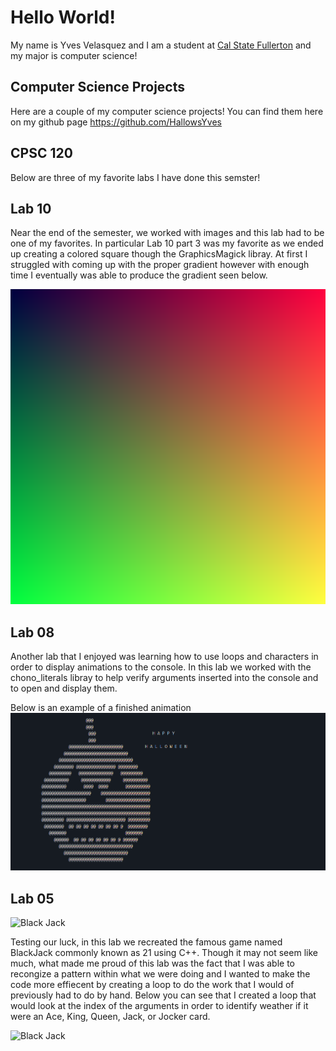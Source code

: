 # Hello World!
My name is Yves Velasquez and I am a student at [Cal State Fullerton](http://www.fullerton.edu/)
and my major is computer science!

## Computer Science Projects
Here are a couple of my computer science projects! You can find them here on my github page https://github.com/HallowsYves

## CPSC 120
Below are three of my favorite labs I have done this semster!

## Lab 10
Near the end of the semester, we worked with images and this lab had to be one of my favorites. In particular Lab 10 part 3 was my favorite as we ended up creating a colored square though the GraphicsMagick libray. At first I struggled with coming up with the proper gradient however with enough time I eventually was able to produce the gradient seen below.

![Gradient image from lab 10](images/gradient.png)

## Lab 08
Another lab that I enjoyed was learning how to use loops and characters in order to display animations to the console. In this lab we worked with the chono_literals libray to help verify arguments inserted into the console and to open and display them. 

Below is an example of a finished animation
![](images/animation.png)

## Lab 05
![Black Jack](https://giffiles.alphacoders.com/143/143128.gif)

Testing our luck, in this lab we recreated the famous game named BlackJack commonly known as 21 using C++. Though it may not seem like much, what made me proud of this lab was the fact that I was able to recongize a pattern within what we were doing and I wanted to make the code more effiecent by creating a loop to do the work that I would of previously had to do by hand. Below you can see that I created a loop that would look at the index of the arguments in order to identify weather if it were an Ace, King, Queen, Jack, or Jocker card.

![Black Jack](image/Black_jack.png)